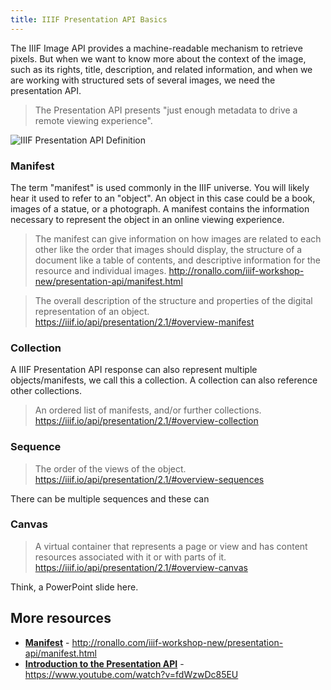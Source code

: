 ```yaml
---
title: IIIF Presentation API Basics
---
```


The IIIF Image API provides a machine-readable mechanism to retrieve pixels. But when we want to know more about the context of the image, such as its rights, title, description, and related information, and when we are working with structured sets of several images, we need the presentation API.

> The Presentation API presents "just enough metadata to drive a remote viewing experience". 

![IIIF Presentation API Definition](/img/presentation_api_slide.png)


### Manifest
The term "manifest" is used commonly in the IIIF universe. You will likely hear it used to refer to an "object". An object in this case could be a book, images of a statue, or a photograph. A manifest contains the information necessary to represent the object in an online viewing experience.

> The manifest can give information on how images are related to each other like the order that images should display, the structure of a document like a table of contents, and descriptive information for the resource and individual images. http://ronallo.com/iiif-workshop-new/presentation-api/manifest.html

>  The overall description of the structure and properties of the digital representation of an object. https://iiif.io/api/presentation/2.1/#overview-manifest

### Collection
A IIIF Presentation API response can also represent multiple objects/manifests, we call this a collection. A collection can also reference other collections. 

> An ordered list of manifests, and/or further collections. https://iiif.io/api/presentation/2.1/#overview-collection

### Sequence

> The order of the views of the object. https://iiif.io/api/presentation/2.1/#overview-sequences

There can be multiple sequences and these can 

### Canvas

> A virtual container that represents a page or view and has content resources associated with it or with parts of it. https://iiif.io/api/presentation/2.1/#overview-canvas

Think, a PowerPoint slide here.


## More resources
 - [**Manifest**](http://ronallo.com/iiif-workshop-new/presentation-api/manifest.html) - http://ronallo.com/iiif-workshop-new/presentation-api/manifest.html
 - [**Introduction to the Presentation API**](https://www.youtube.com/watch?v=fdWzwDc85EU) - https://www.youtube.com/watch?v=fdWzwDc85EU
